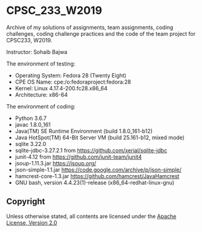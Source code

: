 # CPSC_233_W2019
Archive of my solutions of assignments, team assignments, coding challenges, coding challenge practices and the code of the team project for CPSC233, W2019.</br>

Instructor: Sohaib Bajwa</br>

The environment of testing:</br>
*   Operating System: Fedora 28 (Twenty Eight)</br>
*   CPE OS Name: cpe:/o:fedoraproject:fedora:28</br>
*   Kernel: Linux 4.17.4-200.fc28.x86_64</br>
*   Architecture: x86-64</br>

The environment of coding:

*   Python 3.6.7
*   javac 1.8.0_161<br/>
*   Java(TM) SE Runtime Environment (build 1.8.0_161-b12)<br/>
*   Java HotSpot(TM) 64-Bit Server VM (build 25.161-b12, mixed mode)<br/>
*   sqlite 3.22.0<br/>
*   sqlite-jdbc-3.27.2.1 from https://github.com/xerial/sqlite-jdbc<br/>
*   junit-4.12 from https://github.com/junit-team/junit4<br/>
*   jsoup-1.11.3.jar https://jsoup.org/<br/>
*   json-simple-1.1.jar https://code.google.com/archive/p/json-simple/<br/>
*   hamcrest-core-1.3.jar https://github.com/hamcrest/JavaHamcrest
*   GNU bash, version 4.4.23(1)-release (x86_64-redhat-linux-gnu)

## Copyright

Unless otherwise stated, all contents are licensed under the [Apache License, Version 2.0](https://www.apache.org/licenses/LICENSE-2.0.txt)</br>
